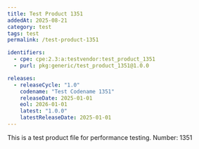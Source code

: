 ```yaml
---
title: Test Product 1351
addedAt: 2025-08-21
category: test
tags: test
permalink: /test-product-1351

identifiers:
  - cpe: cpe:2.3:a:testvendor:test_product_1351
  - purl: pkg:generic/test_product_1351@1.0.0

releases:
  - releaseCycle: "1.0"
    codename: "Test Codename 1351"
    releaseDate: 2025-01-01
    eol: 2026-01-01
    latest: "1.0.0"
    latestReleaseDate: 2025-01-01
---
```


This is a test product file for performance testing. Number: 1351
